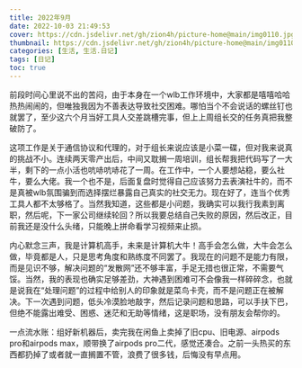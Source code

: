 ```yaml
---
title: 2022年9月
date: 2022-10-03 21:49:53
cover: https://cdn.jsdelivr.net/gh/zion4h/picture-home@main/img0110.jpg
thumbnail: https://cdn.jsdelivr.net/gh/zion4h/picture-home@main/img0110.jpg
categories: [生活, 生活.日记]
tags: [日记]
toc: true
---
```

前段时间心里说不出的苦闷，由于本身在一个wlb工作环境中，大家都是嘻嘻哈哈热热闹闹的，但唯独我因为不善表达导致社交困难。哪怕当个不会说话的螺丝钉也就罢了，至少这六个月当好工具人交差跳槽完事，但上上周组长交的任务真把我整破防了。
<!--more-->

这项工作是关于通信协议和代理的，对于组长来说应该是小菜一碟，但对我来说真的挑战不小。连续两天零产出后，中间又耽搁一周培训，组长帮我把代码写了一大半，剩下的一点小活也吭哧吭哧花了一周。在工作中，一个人要想站稳，要么社牛，要么大佬。我一个也不是，后面复盘时觉得自己应该努力去表演社牛的，而不是真被wlb氛围骗到而选择摆烂暴露自己真实的社交无力。现在好了，连当个优秀工具人都不太够格了。当然我知道，这些都是小问题，我确实可以我行我素到离职，然后呢，下一家公司继续轮回？所以我要总结自己失败的原因，然后改正，目前我还是没什么头绪，只能晚上拼命看学习视频来止损。

内心默念三声，我是计算机高手，未来是计算机大牛！高手会怎么做，大牛会怎么做，毕竟都是人，只是思考角度和熟练度不同罢了。我现在的问题不是能力有限，而是见识不够，解决问题的“发散网”还不够丰富，手足无措也很正常，不需要气馁。当然，我的表现也确实足够差劲，大神遇到困难可不会像我一样碎碎念，也就是说我在“处理问题”的过程中给别人的印象就是菜鸟卡壳，而不是问题正在被解决。下一次遇到问题，低头冷漠脸地敲字，然后记录问题和思路，可以手扶下巴，但绝不能露出难受、困惑、迷茫和无助等情绪，这是职场，没有朋友会帮你的。

一点流水账：组好新机器后，卖完我在闲鱼上卖掉了旧cpu、旧电源、airpods pro和airpods max，顺带换了airpods pro二代，感觉还凑合。之前一头热买的东西都扔掉了或者就一直搁置不管，浪费了很多钱，后悔没有早点用。
